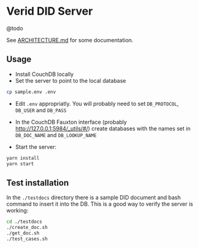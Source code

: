 # Verid DID Server

@todo

See [ARCHITECTURE.md](https://github.com/verida/did-server/blob/main/ARCHITECTURE.md) for some documentation. 

## Usage

* Install CouchDB locally
* Set the server to point to the local database

```bash
cp sample.env .env
```
* Edit `.env` appropriatly. You will probably need to set `DB_PROTOCOL`, `DB_USER` and `DB_PASS` 
* In the CouchDB Fauxton interface (probably http://127.0.0.1:5984/_utils/#/) create databases with the names set in `DB_DOC_NAME` and `DB_LOOKUP_NAME`

* Start the server:

```bash 
yarn install
yarn start
```

## Test installation

In the `./testdocs` directory there is a sample DID document and bash command to insert it into the DB. This is a good way to verify the server is working:

```bash
cd ./testdocs
./create_doc.sh
./get_doc.sh
./test_cases.sh
```




